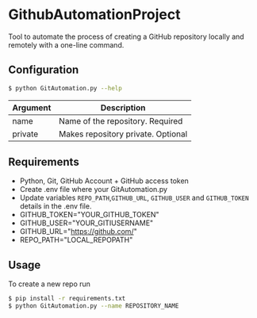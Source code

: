 # GithubAutomationProject

Tool to automate the process of creating a GitHub repository locally and remotely with a one-line command.

## Configuration
```bash
$ python GitAutomation.py --help
```

| Argument  | Description |
| --------  | ----------- | 
| name      | Name of the repository. Required |
| private   | Makes repository private. Optional |

## Requirements
* Python, Git, GitHub Account + GitHub access token
* Create .env file where your GitAutomation.py
* Update variables `REPO_PATH`,`GITHUB_URL`, `GITHUB_USER` and `GITHUB_TOKEN` details in the .env file.
* GITHUB_TOKEN="YOUR_GITHUB_TOKEN"
* GITHUB_USER="YOUR_GITIUSERNAME"
* GITHUB_URL="https://github.com/"
* REPO_PATH="LOCAL_REPOPATH"

## Usage

To create a new repo run
```bash
$ pip install -r requirements.txt
$ python GitAutomation.py --name REPOSITORY_NAME
```
